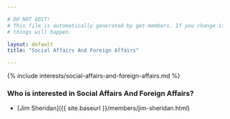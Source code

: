 ```yaml
---

# DO NOT EDIT!
# This file is automatically generated by get-members. If you change it, bad
# things will happen.

layout: default
title: "Social Affairs And Foreign Affairs"

---
```


{% include interests/social-affairs-and-foreign-affairs.md %}

### Who is interested in Social Affairs And Foreign Affairs?


* [Jim Sheridan]({{ site.baseurl }}/members/jim-sheridan.html)
